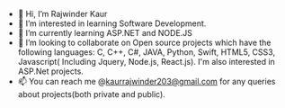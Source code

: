 - 👋 Hi, I’m Rajwinder Kaur
- 👀 I’m interested in learning Software Development.
- 🌱 I’m currently learning ASP.NET and NODE.JS
- 💞️ I’m looking to collaborate on Open source projects which have the following languages: C, C++, C#, JAVA, Python, Swift, HTML5, CSS3, Javascript( Including Jquery, Node.js, React.js).
      I'm also interested in ASP.Net projects. 
- 📫 You can reach me @kaurrajwinder203@gmail.com for any queries about projects(both private and public).

<!---
rajwindersidhu92/rajwindersidhu92 is a ✨ special ✨ repository because its `README.md` (this file) appears on your GitHub profile.
You can click the Preview link to take a look at your changes.
--->
